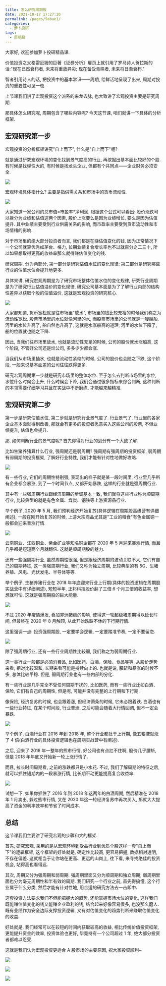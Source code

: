 ```yaml
---
title: 怎么研究周期股
date: 2021-10-17 17:27:20
permalink: /pages/9abae1/
categories:
  - 萝卜投研
tags:
  - 周期股
---
```


大家好, 欢迎参加萝卜投研精品课.

价值投资之父格雷厄姆的巨著《证券分析》扉页上就引用了罗马诗人贺拉斯的话:"现在已然衰朽者, 未来将重放异彩; 现在备受青睐者, 未来将日渐衰朽."

智者引用诗人的话, 把投资中的基本常识——周期, 给鲜活地呈现了出来, 周期对投资的重要性可见一斑.

上节课我们讲了宏观投资这个派系的来龙去脉, 也大致讲了宏观投资主要是研究周期.

那具体怎么研究呢, 周期包含了哪些内容呢? 今天这节课, 咱们就讲一下具体的分析框架.

## 宏观研究第一步

宏观投资的分析框架讲究"自上而下", 什么是"自上而下"呢?

就是通过研究宏观环境的变化找到景气度高的行业, 再挖掘出基本面比较好的个股. 有时候是找弹性大的, 有时候是找龙头企业, 但都有个共同点——企业财务必须安全.

![](../.vuepress/public/img/robo/055.png)

宏观环境具体指什么? 主要是指供需关系和市场中的货币流动性.

![](../.vuepress/public/img/robo/056.png)

大家知道一家公司的总市值=市盈率\*净利润, 根据这个公式可以看出: 股价涨跌可以拆分为业绩和估值这两个因素, 股价上涨要么是因为业绩增长, 要么是因为估值提升. 其中业绩主要受到行业供需关系的影响, 而市盈率主要受到货币流动性和市场情绪的影响.

对于市场里的绝大部分投资者而言, 我们都是在赚估值变化的钱, 因为正常情况下一个公司就算优秀如茅台、格力, 长期业绩复合增长率也不过就百分之二三十, 所以如果想取得更高的收益率那么就得赚估值变化的钱.

研究周期, 分为两部分, 第一部分是研究估值水位的变化规律; 第二部分是研究哪些行业的估值水位会提升地更多.

具体来讲, 研究宏观周期是为了研究市场整体估值水位的变化规律, 研究行业周期是为了研究行业估值溢价的变化规律, 研究公司基本面是为了了解行业内部的结构性差异以获取个股的估值溢价, 这就是宏观投资的研究核心.

![](../.vuepress/public/img/robo/057.png)

大家都知道, 货币宽松就是往市场里"放水", 市场里的钱比较充裕的时候我们称之为流动性宽松. 股票市场里的水位就像河里的水, 而股票市场里的公司就是一艘艘船. 河里的水位升高了, 船自然也升高了, 这就是水涨船高的道理; 河里的水位下降了, 船的位置就也随之下降.

因此, 当我们往市场里放水, 也就是流动性充足的时候, 公司的股价就水涨船高, 这个阶段, 不管好公司还是烂公司, 多多少少都会涨.

当我们从市场里抽水, 也就是流动性紧缩的时候, 公司的股价也会随之下跌, 这个阶段, 一般来说基本面差的公司往往跌得更多.

研究宏观周期第一步就是研究市场里的整体水位. 至于怎么去判断市场里的水位, 水位什么时候会上升, 什么时候会下降, 我们会通过很多指标来综合判断, 这种判断的本领需要仔细学习并且在实战中不断磨练, 才能越来越精准.

## 宏观研究第二步

第一步是研究估值水位, 第二步就是研究行业景气度了. 行业景气了, 行业里的各家企业基本面就得到改善, 那就会有更多的投资者愿意买入这些公司的股票, 不但业绩提升, 估值也会提升.

那, 如何判断行业的景气度呢? 首先你得对行业的划分有一个大致了解.

比如生猪养猪算什么行业, 强周期还是弱周期? 强周期有强周期的投资框架, 弱周期有弱周期的投资框架, 了解好行业特性, 我们才能有针对性地做好攻略.

![](../.vuepress/public/img/robo/058.png)

有一些行业, 它们的周期性特别强, 表现出的样子就是某一段时间里, 行业里几乎所有企业都会暴涨, 到了一个时间节点, 又都开始暴跌, 这样的行业就是强周期行业.

其中有一些强周期行业跟经济周期的步调基本一致, 我们就将这些行业称为顺周期行业, 比较典型的就是有色金属、煤炭、钢铁等上游资源品行业.

举个例子, 2020 年 5 月, 我们预判经济开始复苏(具体逻辑在周期股高级营有详细阐述), 一般在刚开始复苏的时候, 上游大宗商品尤其是"工业的粮食"有色金属铜一般都会迎来普涨行情.

![](../.vuepress/public/img/robo/059.png)

云南铜业、江西铜业、紫金矿业等知名铜企都在 2020 年 5 月迎来暴涨行情, 而且几乎都是短短两个月就翻倍. 这就是顺周期股的魅力.

还有一些强周期行业, 虽然周期性很强, 但是跟经济周期的波动关联不大, 它们有自己的周期特征, 这一类强周期行业, 我们又称为独立周期, 比较典型的有 5G、生猪养殖、风电、光伏发电、半导体等等.

举个例子, 生猪养猪行业在 2018 年年底迎来行业上行期(具体的投资逻辑在周期股实战营中有详细阐述), 短短半年, 正邦科技股价翻了三倍.6 个月三倍的收益率, 想想就可怕, 这就是强周期股的巨大能量.

![](../.vuepress/public/img/robo/060.png)

不过 2020 年疫情爆发, 叠加非洲猪瘟的影响, 使得这一轮超级猪周期得以延长时间, 但最终在 2020 年 8 月触顶, 从此开始跌跌不休的下行期行情.

这里强调一点: 投资强周期股, 一定要学会逻辑, 一定要踏准节奏, 一定不要留恋.

![](../.vuepress/public/img/robo/061.png)

除了强周期行业, 还有一些行业周期性比较弱, 我们称之为弱周期行业.

这一类行业一般都是必须消费品, 比如医药、白酒、保险、食品等等, 从股价走势来看, 相对比较温和, 长期来看可能是持续向上的. 也就是说, 腰斩和暴涨的时候不多, 总体比较平稳. 但是, 弱周期行业也有一些内部的分化.

有一些行业是几乎完全不受任何周期干扰的, 比如医药, 而有一些行业比如白酒、保险, 它们有自己的周期性, 但是呢, 可能并没有完整的上行期和下行期.

像保险, 经济复苏的时候, 也会跟着涨, 但经济萧条的时候, 它未必跟着跌. 白酒也有一些行业特征, 在某个时间段, 行业普涨, 之后可能会随着大行情回调, 但不一定会暴跌.

![](../.vuepress/public/img/robo/062.png)

举个例子, 白酒行业在 2016 年到 2018 年, 整个行业都处于上行期, 像五粮液就涨了 4 倍(白酒行业的具体投资逻辑也在周期实战营中有阐述).

之后, 迎来了 2018 年一整年的熊市行情, 好公司也有点扛不住啊, 股价几乎腰斩, 但是 2018 年年底又开始新一轮上涨行情了.

而且, 拉长时间周期看, 之前的涨跌都只是小水花. 不过, 我们了解周期的特征之后, 就可以抓住短期内的一段暴涨行情, 比长期不动更能提高复合收益率.

![](../.vuepress/public/img/robo/063.png)

试想一下, 如果你抓住了 2016 年到 2018 年这两年的白酒周期, 然后精准在 2018 年 1 月卖出, 躲过熊市行情, 又在 2020 年这一轮经济复苏中再次买入, 那就大大提高了资金的利率效率和节省了时间成本.

## 总结

这节课我们主要讲了研究宏观的步骤和大的框架.

首先, 研究宏观, 采用的是从宏观环境到受益行业到优质个股这样一套"自上而下"的逻辑框架, 这个框架的好处就是, 确定性比较高, 更容易把握, 数据相对透明, 不存在偏差. 这就相当于让你站在更高、更远的山岗上, 往下看, 来寻找绝佳的投资机会, 站得高也看得远.

其次, 周期又分为强周期和弱周期. 强周期里面又分为顺周期和独立周期; 弱周期里面也分为毫无周期性和半有效的周期. 我们研究一个行业之前, 首先得搞懂, 这个行业属于什么分类, 然后才能有针对性地, 用合适的研究方法去一击即中.

这套投资方法要求我们不但能把握大的趋势, 还能掌握市场水位的变化, 这样我们既能赚估值变化的钱又能赚企业盈利的钱, 结合起来好像容易很多, 也没那么磨人. 既有业绩作为安全边际支撑投资逻辑, 又有对估值变化的趋势判断来赚取估值变化的收益.

好处就是, 我们经常可以在较短的时间内获取较高的收益, 相比传统价值投资框架, 更能提升资金的效率, 投资体验也更好, 毕竟持有一个公司超过 1 年, 绝大部分投资者都难以忍受.

这就是我们认为宏观投资更适合 A 股市场的主要原因, 祝大家投资顺利~

![](../.vuepress/public/img/robo/076.png)

![](../.vuepress/public/img/robo/077.png)

![](../.vuepress/public/img/robo/078.png)
